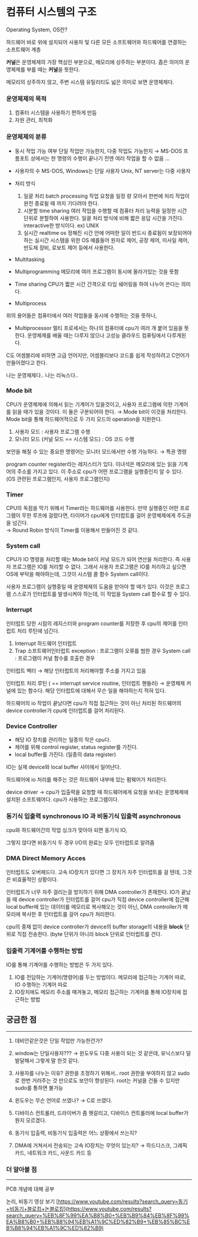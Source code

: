 # 컴퓨터 시스템의 구조

Operating System, OS란?

하드웨어 바로 위에 설치되어 사용자 및 다른 모든 소프트웨어와 하드웨어를 연결하는 소프트웨어 계층

**커널**은 운영체제의 가장 핵심인 부분으로, 메모리에 상주하는 부분이다. 좁은 의미의 운영체제를 부를 때는 **커널**을 뜻한다.

메모리의 상주하지 않고, 주변 시스템 유틸리티도 넓은 의미로 보면 운영체제다.

### 운영체제의 목적

1. 컴퓨터 시스템을 사용하기 편하게 만듬
2. 자원 관리, 최적화

### 운영체제의 분류

- 동시 작업 가능 여부
단일 작업만 가능한지, 다중 작업도 가능한지
→ MS-DOS 프롬포트 상에서는 한 명령의 수행이 끝나기 전엔 여러 작업을 할 수 없음 …
- 사용자의 수
MS-DOS, Windows는 단일 사용자 
Unix, NT server는 다중 사용자
- 처리 방식
    1. 일괄 처리 batch processing
    작업 요청을 일정 량 모아서 한번에 처리
    작업이 완전 종료될 때 까지 기다려야 한다.
    2. 시분할 time sharing
    여러 작업을 수행할 때 컴퓨터 처리 능력을 일정한 시간 단위로 분할하여 사용한다.
    일괄 처리 방식에 비해 짧은 응답 시간을 가진다. 
    interactive한 방식이다.
    ex) UNIX
    3. 실시간 realtime os
    정해진 시간 안에 어떠한 일이 반드시 종료됨이 보장되어야 하는 실시간 시스템을 위한 OS
    예를들어 원자로 제어, 공장 제어, 미사일 제어, 반도체 장비, 로보트 제어 등에서 사용한다.

- Multitasking
- Multiprogramming
메모리에 여러 프로그램이 동시에 올라가있는 것을 뜻함
- Time sharing
CPU가 짧은 시간 간격으로 타임 쉐어링을 하여 나누어 쓴다는 의미다.
- Multiprocess

위의 용어들은 컴퓨터에서 여러 작업들을 동시에 수행하는 것을 뜻하나,

- Multiprocessor
멀티 프로세서는 하나의 컴퓨터에 cpu가 여러 개 붙어 있음을 뜻한다. 운영체제를 배울 때는 다루지 않으나 고성능 클라우드 컴퓨팅에서 다루게된다.

C도 어셈블리에 비하면 고급 언어지만, 어셈블리보다 코드를 쉽게 작성하려고 C언어가 만들어졌다고 한다.

나는 운영체제다.. 나는 리눅스다..

### Mode bit

CPU가 운영체제에 의해서 읽는 기계어가 있을것이고, 사용자 프로그램에 의한 기계어를 읽을 때가 있을 것이다. 이 둘은 구분되어야 한다. → Mode bit이 이것을 처리한다.
Mode bit을 통해 하드웨어적으로 두 가지 모드의 operation을 지원한다.

1. 사용자 모드 : 사용자 프로그램 수행
2. 모니터 모드 (커널 모드 == 시스템 모드) : OS 코드 수행

보안을 해칠 수 있는 중요한 명령어는 모니터 모드에서만 수행 가능하다. → 특권 명령

program counter register라는 레지스터가 있다. 이녀석은 메모리에 있는 읽을 기계어의 주소를 가지고 있다. 이 주소로  cpu가 어떤 프로그램을 실행중인지 알 수 있다. (OS 관련된 프로그램인지, 사용자 프로그램인지)

### Timer

CPU의 독점을 막기 위해서 Timer라는 하드웨어를 사용한다. 만약 실행중인 어떤 프로그램이 무한 루프에 걸렸다면, 타이머가 cpu에게 인터럽트를 걸어 운영체제에게 주도권을 넘긴다.  
→ Round Robin 방식이 Timer를 이용해서 만들어진 것 같다.

### System call

CPU가 IO 명령을 처리할 때는 Mode bit이 커널 모드가 되어 연산을 처리한다. 즉 사용자 프로그램은 IO를 처리할 수 없다. 그래서 사용자 프로그램은 IO를 처리하고 싶으면 OS에 부탁을 해야하는데, 그것이 시스템 콜 함수 System call이다.

사용자 프로그램이 실행중일 때 운영체제의 도움을 받아야 할 때가 있다. 이것은 프로그램 스스로가 인터럽트를 발생시켜야 하는데, 이 작업을 System call 함수로 할 수 있다.

### Interrupt

인터럽트 당한 시점의 레지스터와 program counter를 저장한 후 cpu의 제어를 인터럽트 처리 루틴에 넘긴다.

1. Interrupt 하드웨어 인터럽트
2. Trap 소프트웨어인터럽트
exception : 프로그램이 오류를 범한 경우
System call : 프로그램이 커널 함수를 호출한 경우

인터럽트 벡터 
→ 해당 인터럽트의 처리해야할 주소를 가지고 있음

인터럽트 처리 루틴 ( == interrupt service routine, 인터럽트 핸들러)
→ 운영체제 커널에 있는 함수다. 해당 인터럽트에 대해서 무슨 일을 해야하는지 적혀 있다.

하드웨어의 io 작업이 끝났다면 cpu가 직접 접근하는 것이 아닌 처리된 하드웨어의 device controller가 cpu에 인터럽트를 걸어 처리된다.

### Device Controller

- 해당 IO 장치를 관리하는 일종의 작은 cpu다.
- 제어를 위해 control register, status register를 가진다.
- local buffer를 가진다. (일종의 data register)

IO는 실제 device와 local buffer 사이에서 일어난다.

하드웨어에 io 처리를 해주는 것은 하드웨어 내부에 있는 펌웨어가 처리한다.

device driver → cpu가 입출력을 요청할 때 하드웨어에게 요청을 보내는 운영체제에 설치된 소프트웨어다. cpu가 사용하는 프로그램이다.

 

### 동기식 입출력 synchronous IO 과 비동기식 입출력 asynchronous

cpu와 하드웨어간의 작업 싱크가 맞아야 되면 동기식 IO, 

그렇지 않다면 비동기식
두 경우 I/O의 완료는 모두 인터럽트로 알려줌

### DMA Direct Memory Acces

인터럽트도 오버헤드다. 고속 IO장치가 있다면 그 장치가 자주 인터럽트를 걸 텐데, 그것은 비효율적인 상황이다.

인터럽트가 너무 자주 걸리는걸 방지하기 위해 DMA controller가 존재한다.
IO가 끝났을 때 device controller가 인터럽트를 걸어 cpu가 직접 device controller에 접근해 local buffer에 있는 데이터를 메모리로 복사해오는 것이 아닌, DMA controller가 메모리에 복사한 후 인터럽트를 걸어 cpu가 처리한다.

cpu의 중재 없이 device controller가 device의 buffer storage의 내용을 **block** 단위로 직접 전송한다.
(byte 단위가 아니라 block 단위로 인터럽트를 건다.

### 입출력 기계어를 수행하는 방법

IO를 통해 기계어를 수행하는 방법은 두 가지 있다.

1. IO를 전담하는 기계어(명령어)를 두는 방법이다. 메모리에 접근하는 기계어 따로, IO 수행하는 기계어 따로
2. IO장치에도 메모리 주소를 매겨놓고, 메모리 접근하는 기계어를 통해 IO장치에 접근하는 방법

## 궁금한 점

---

 1. 데비안같은것은 단일 작업만 가능한건가?

1. window는 단일사용자???
→ 윈도우도 다중 사용이 되는 것 같은데, 유닉스보다 덜 발달해서 그렇게 말 한것 같다.
2. 사용자를 나누는 이유?
권한을 조정하기 위해서.. root 권한을 부여하지 않고 sudo로 한번 거러주는 것 만으로도 보안이 향상된다. root는 커널을 건들 수 있지만 sudo를 통하면 불가능
3. 윈도우는 무슨 언어로 쓰였나?
→ C로 쓰였다.
4. 디바이스 컨트롤러, 드라이버가 좀 헷갈리고, 디바이스 컨트롤러에 local buffer가 뭔지 모르겠다.
5. 동기식 입출력, 비동기식 입출력은 어느 상황에서 쓰는지?
6. DMA에 거쳐서서 전송되는 고속 IO장치는 무엇이 있는지?
→ 하드디스크, 그래픽카드, 네트워크 카드, 사운드 카드 등

### 더 알아볼 점

---

PCB 개념에 대해 공부

논리, 비동기 영상 보기
[https://www.youtube.com/results?search_query=동기+비동기+블로킹+논블로킹](https://www.youtube.com/results?search_query=%EB%8F%99%EA%B8%B0+%EB%B9%84%EB%8F%99%EA%B8%B0+%EB%B8%94%EB%A1%9C%ED%82%B9+%EB%85%BC%EB%B8%94%EB%A1%9C%ED%82%B9)